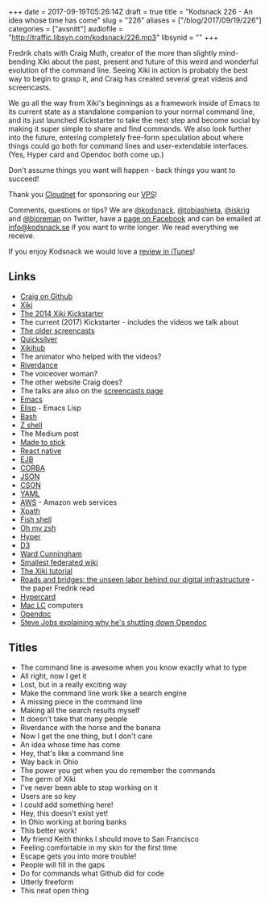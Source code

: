 +++
date = 2017-09-19T05:26:14Z
draft = true
title = "Kodsnack 226 - An idea whose time has come"
slug = "226"
aliases = ["/blog/2017/09/19/226"]
categories = ["avsnitt"]
audiofile = "http://traffic.libsyn.com/kodsnack/226.mp3"
libsynid = ""
+++

Fredrik chats with Craig Muth, creator of the more than slightly mind-bending Xiki about the past, present and future of this weird and wonderful evolution of the command line. Seeing Xiki in action is probably the best way to begin to grasp it, and Craig has created several great videos and screencasts.

We go all the way from Xiki's beginnings as a framework inside of Emacs to its current state as a standalone companion to your normal command line, and its just launched Kickstarter to take the next step and become social by making it super simple to share and find commands. We also look further into the future, entering completely free-form speculation about where things could go both for command lines and user-extendable interfaces. (Yes, Hyper card and Opendoc both come up.)

Don't assume things you want will happen - back things you want to succeed!

<!-- Cheer up the autumn: on October 3rd [Suse](https://www.suse.com/) is sponsoring a live pod and after work in Stockholm! 

We'll occupy Hobo at Brunkebergstorg 4. Doors open at 17, the pod commences somewhere around 18, and then we talk code, life, the universe, and everything and have some nice drinks for as long as we like.

We hope to see *you* there, and that you bring along a friend or two! The number of seats are limited, so send an email as soon as possible to [livepodd@gmail.com](mailto:lovepodd@gmail.com) with your name, company and if you're bringing anyone along. -->

Thank you [Cloudnet](http://www.cloudnet.se) for sponsoring our [VPS](http://en.wikipedia.org/wiki/Virtual_private_server)!

Comments, questions or tips? We are [@kodsnack](https://www.twitter.com/kodsnack), [@tobiashieta](https://www.twitter.com/tobiashieta), [@iskrig](https://www.twitter.com/iskrig) and [@bjoreman](https://www.twitter.com/bjoreman) on Twitter, have a [page on Facebook](https://www.facebook.com/kodsnack) and can be emailed at [info@kodsnack.se](mailto:info@kodsnack.se) if you want to write longer. We read everything we receive.

If you enjoy Kodsnack we would love a [review in iTunes](http://itunes.apple.com/se/podcast/kodsnack/id561631498?l=en)!

## Links ##
<!--  [Sign up](mailto:lovepodd@gmail.com) for after work och live pod October 3rd!
* [Suse](https://www.suse.com/) - sponsors the evening
* [Hobo](https://hobo.se/sv/) - the location of the evening
* [livepodd@gmail.com](mailto:lovepodd@gmail.com) - sign up with name, company, and tell us if you're bringing anyone along -->
* [Craig on Github](https://github.com/trogdoro)
* [Xiki](http://xiki.org/)
* [The 2014 Xiki Kickstarter](https://www.kickstarter.com/projects/xiki/xiki-the-command-revolution)
* The current (2017) Kickstarter - includes the videos we talk about
* [The older screencasts](http://xiki.org/screencasts/)
* [Quicksilver](https://qsapp.com/)
* [Xikihub](http://xiki.com/)
* The animator who helped with the videos?
* [Riverdance](https://en.wikipedia.org/wiki/Riverdance)
* The voiceover woman?
* The other website Craig does?
* The talks are also on the [screencasts page](http://xiki.org/screencasts/)
* [Emacs](https://en.wikipedia.org/wiki/Emacs)
* [Elisp](https://en.wikipedia.org/wiki/Emacs_Lisp) - Emacs Lisp
* [Bash](https://en.wikipedia.org/wiki/Bash_%28Unix_shell%29)
* [Z shell](https://en.wikipedia.org/wiki/Z_shell)
* The Medium post
* [Made to stick](https://www.amazon.com/Made-Stick-Ideas-Survive-Others/dp/1400064287)
* [React native](https://facebook.github.io/react-native/)
* [EJB](https://en.wikipedia.org/wiki/Enterprise_JavaBeans)
* [CORBA](https://en.wikipedia.org/wiki/Common_Object_Request_Broker_Architecture)
* [JSON](https://en.wikipedia.org/wiki/JSON)
* [CSON](https://github.com/bevry/cson)
* [YAML](https://en.wikipedia.org/wiki/YAML)
* [AWS](https://en.wikipedia.org/wiki/Amazon_Web_Services) - Amazon web services
* [Xpath](https://en.wikipedia.org/wiki/XPath)
* [Fish shell](https://fishshell.com/)
* [Oh my zsh](http://ohmyz.sh/)
* [Hyper](https://hyper.is/)
* [D3](https://d3js.org/)
* [Ward Cunningham](https://twitter.com/WardCunningham)
* [Smallest federated wiki](http://wardcunningham.github.io/)
* [The Xiki tutorial](http://xiki.com/@xiki/tutorial)
* [Roads and bridges: the unseen labor behind our digital infrastructure](http://www.fordfoundation.org/library/reports-and-studies/roads-and-bridges-the-unseen-labor-behind-our-digital-infrastructure) - the paper Fredrik read
* [Hypercard](https://en.wikipedia.org/wiki/HyperCard)
* [Mac LC](https://en.wikipedia.org/wiki/Macintosh_LC) computers
* [Opendoc](https://en.wikipedia.org/wiki/OpenDoc)
* [Steve Jobs explaining why he's shutting down Opendoc](https://mikecanex.wordpress.com/2011/06/08/wwdc-1997-video-steve-jobs-handles-a-public-insult/)

## Titles ##
* The command line is awesome when you know exactly what to type
* All right, now I get it
* Lost, but in a really exciting way
* Make the command line work like a search engine
* A missing piece in the command line
* Making all the search results myself
* It doesn't take that many people
* Riverdance with the horse and the banana
* Now I get the one thing, but I don't care
* An idea whose time has come
* Hey, that's like a command line
* Way back in Ohio
* The power you get when you do remember the commands
* The germ of Xiki
* I've never been able to stop working on it
* Users are so key
* I could add something here!
* Hey, this doesn't exist yet!
* In Ohio working at boring banks
* This better work!
* My friend Keith thinks I should move to San Francisco
* Feeling comfortable in my skin for the first time
* Escape gets you into more trouble!
* People will fill in the gaps
* Do for commands what Github did for code
* Utterly freeform
* This neat open thing